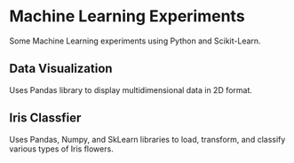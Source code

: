 # Machine Learning Experiments
Some Machine Learning experiments using Python and Scikit-Learn.

## Data Visualization

Uses Pandas library to display multidimensional data in 2D format.

## Iris Classfier

Uses Pandas, Numpy, and SkLearn libraries to load, transform, and classify various types of Iris flowers.
